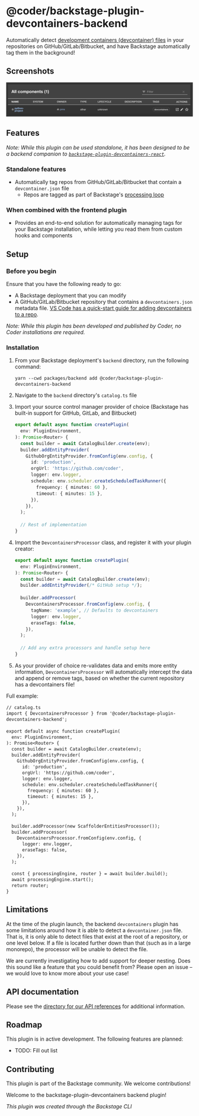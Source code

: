 # @coder/backstage-plugin-devcontainers-backend

Automatically detect [development containers (devcontainer) files](https://containers.dev/) in your repositories on GitHub/GitLab/Bitbucket, and have Backstage automatically tag them in the background!

## Screenshots

![View of the default table component displaying custom tag data](./screenshots/table-view.png)

## Features

_Note: While this plugin can be used standalone, it has been designed to be a backend companion to [`backstage-plugin-devcontainers-react`](../backstage-plugin-devcontainers-react/README.md)._

### Standalone features

- Automatically tag repos from GitHub/GitLab/Bitbucket that contain a `devcontainer.json` file
  - Repos are tagged as part of Backstage's [processing loop](https://backstage.io/docs/features/software-catalog/life-of-an-entity/#processing)

### When combined with the frontend plugin

- Provides an end-to-end solution for automatically managing tags for your Backstage installation, while letting you read them from custom hooks and components

## Setup

### Before you begin

Ensure that you have the following ready to go:

- A Backstage deployment that you can modify
- A GitHub/GitLab/Bitbucket repository that contains a `devcontainers.json` metadata file. [VS Code has a quick-start guide for adding devcontainers to a repo](https://code.visualstudio.com/docs/devcontainers/create-dev-container).

_Note: While this plugin has been developed and published by Coder, no Coder installations are required._

### Installation

1. From your Backstage deployment's `backend` directory, run the following command:
   ```shell
   yarn --cwd packages/backend add @coder/backstage-plugin-devcontainers-backend
   ```
2. Navigate to the `backend` directory's `catalog.ts` file
3. Import your source control manager provider of choice (Backstage has built-in support for GitHub, GitLab, and Bitbucket)

   ```ts
   export default async function createPlugin(
     env: PluginEnvironment,
   ): Promise<Router> {
     const builder = await CatalogBuilder.create(env);
     builder.addEntityProvider(
       GithubOrgEntityProvider.fromConfig(env.config, {
         id: 'production',
         orgUrl: 'https://github.com/coder',
         logger: env.logger,
         schedule: env.scheduler.createScheduledTaskRunner({
           frequency: { minutes: 60 },
           timeout: { minutes: 15 },
         }),
       }),
     );

     // Rest of implementation
   }
   ```

4. Import the `DevcontainersProcessor` class, and register it with your plugin creator:

   ```ts
   export default async function createPlugin(
     env: PluginEnvironment,
   ): Promise<Router> {
     const builder = await CatalogBuilder.create(env);
     builder.addEntityProvider(/* GitHub setup */);

     builder.addProcessor(
       DevcontainersProcessor.fromConfig(env.config, {
         tagName: 'example', // Defaults to devcontainers
         logger: env.logger,
         eraseTags: false,
       }),
     );

     // Add any extra processors and handle setup here
   }
   ```

5. As your provider of choice re-validates data and emits more entity information, `DevcontainersProcessor` will automatically intercept the data and append or remove tags, based on whether the current repository has a devcontainers file!

Full example:

```tsx
// catalog.ts
import { DevcontainersProcessor } from '@coder/backstage-plugin-devcontainers-backend';

export default async function createPlugin(
  env: PluginEnvironment,
): Promise<Router> {
  const builder = await CatalogBuilder.create(env);
  builder.addEntityProvider(
    GithubOrgEntityProvider.fromConfig(env.config, {
      id: 'production',
      orgUrl: 'https://github.com/coder',
      logger: env.logger,
      schedule: env.scheduler.createScheduledTaskRunner({
        frequency: { minutes: 60 },
        timeout: { minutes: 15 },
      }),
    }),
  );

  builder.addProcessor(new ScaffolderEntitiesProcessor());
  builder.addProcessor(
    DevcontainersProcessor.fromConfig(env.config, {
      logger: env.logger,
      eraseTags: false,
    }),
  );

  const { processingEngine, router } = await builder.build();
  await processingEngine.start();
  return router;
}
```

## Limitations

At the time of the plugin launch, the backend `devcontainers` plugin has some limitations around how it is able to detect a `devcontainer.json` file. That is, it is only able to detect files that exist at the root of a repository, or one level below. If a file is located further down than that (such as in a large monorepo), the processor will be unable to detect the file.

We are currently investigating how to add support for deeper nesting. Does this sound like a feature that you could benefit from? Please open an issue – we would love to know more about your use case!

## API documentation

Please see the [directory for our API references](./docs/README.md) for additional information.

## Roadmap

This plugin is in active development. The following features are planned:

- TODO: Fill out list

## Contributing

This plugin is part of the Backstage community. We welcome contributions!

Welcome to the backstage-plugin-devcontainers backend plugin!

_This plugin was created through the Backstage CLI_
